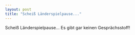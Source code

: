 ```yaml
---
layout: post
title: "Scheiß Länderspielpause..."
---
```


Scheiß Länderspielpause... Es gibt gar keinen Gesprächsstoff!
